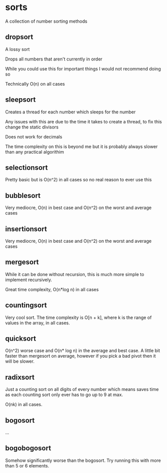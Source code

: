 # sorts
A collection of number sorting methods

## dropsort
A lossy sort

Drops all numbers that aren't currently in order

While you could use this for important things I would not recommend doing so

Technically O(n) on all cases

## sleepsort

Creates a thread for each number which sleeps for the number

Any issues with this are due to the time it takes to create a thread, to fix this change the static divisors

Does not work for decimals

The time complexity on this is beyond me but it is probably always slower than any practical algorithim

## selectionsort

Pretty basic but is O(n^2) in all cases so no real reason to ever use this

## bubblesort

Very mediocre, O(n) in best case and O(n^2) on the worst and average cases

## insertionsort

Very mediocre, O(n) in best case and O(n^2) on the worst and average cases

## mergesort

While it can be done without recursion, this is much more simple to implement recursively.

Great time complexity, O(n*log n) in all cases

## countingsort

Very cool sort. The time complexity is O[n + k], where k is the range of values in the array, in all cases.

## quicksort

O(n^2) worse case and O(n* log n) in the average and best case. A little bit faster than mergesort on average, however if you pick a bad pivot then it will be slower. 

## radixsort

Just a counting sort on all digits of every number which means saves time as each counting sort only ever has to go up to 9 at max.

O(nk) in all cases.

## bogosort

...

## bogobogosort

Somehow significantly worse than the bogosort. Try running this with more than 5 or 6 elements.
